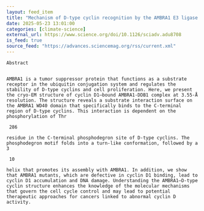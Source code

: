 ```yaml
---
layout: feed_item
title: "Mechanism of D-type cyclin recognition by the AMBRA1 E3 ligase receptor | Science Advances"
date: 2025-05-23 13:01:00
categories: [climate-science]
external_url: https://www.science.org/doi/10.1126/sciadv.adu8708
is_feed: true
source_feed: "https://advances.sciencemag.org/rss/current.xml"
---
```



 
  
   
    Abstract
   
   
    AMBRA1 is a tumor suppressor protein that functions as a substrate receptor in the ubiquitin conjugation system and regulates the stability of D-type cyclins and cell proliferation. Here, we present the cryo-EM structure of cyclin D1–bound AMBRA1-DDB1 complex at 3.55-Å resolution. The structure reveals a substrate interaction surface on the AMBRA1 WD40 domain that specifically binds to the C-terminal region of D-type cyclins. This interaction is dependent on the phosphorylation of Thr
    
     286
    
    residue in the C-terminal phosphodegron site of D-type cyclins. The phosphodegron motif folds into a turn-like conformation, followed by a 3
    
     10
    
    helix that promotes its assembly with AMBRA1. In addition, we show that AMBRA1 mutants, which are defective in cyclin D1 binding, lead to cyclin D1 accumulation and DNA damage. Understanding the AMBRA1–D-type cyclin structure enhances the knowledge of the molecular mechanisms that govern the cell cycle control and may lead to potential therapeutic approaches for cancers linked to abnormal cyclin D activity.
   
  
 

